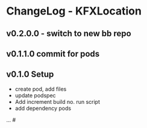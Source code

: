 
# ChangeLog - KFXLocation

## v0.2.0.0 - switch to new bb repo

## v0.1.1.0 commit for pods

## v0.1.0 Setup
- create pod, add files
- update podspec 
- Add increment build no. run script
- add dependency pods


... #
